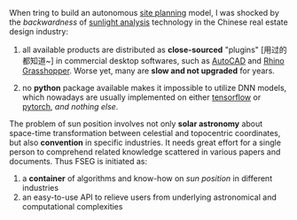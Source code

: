 When tring to build an autonomous [site planning](https://en.wikipedia.org/wiki/Site_plan) model, I was shocked by the _backwardness_ of [sunlight analysis](https://www.level.org.nz/site-analysis/sun/) technology in the Chinese real estate design industry:

1. all available products are distributed as **close-sourced** "plugins" [用过的都知道~] in commercial desktop softwares, such as [AutoCAD](https://www.autodesk.com.cn/products/autocad/overview) and [Rhino Grasshopper](https://www.grasshopper3d.com/). Worse yet, many are **slow and not upgraded** for years.

2. no **python** package available makes it impossible to utilize DNN models, which nowadays are usually implemented on either [tensorflow](https://www.tensorflow.org/) or [pytorch](https://pytorch.org/), _and nothing else_.

The problem of sun position involves not only **solar astronomy** about space-time transformation between celestial and topocentric coordinates, but also  **convention** in specific industries. It needs great effort for a single person to comprehend related knowledge scattered in various papers and documents. Thus FSEG is initiated as:

1. a **container** of algorithms and know-how on _sun position_ in different industries
2. an easy-to-use API to relieve users from underlying astronomical and computational complexities
